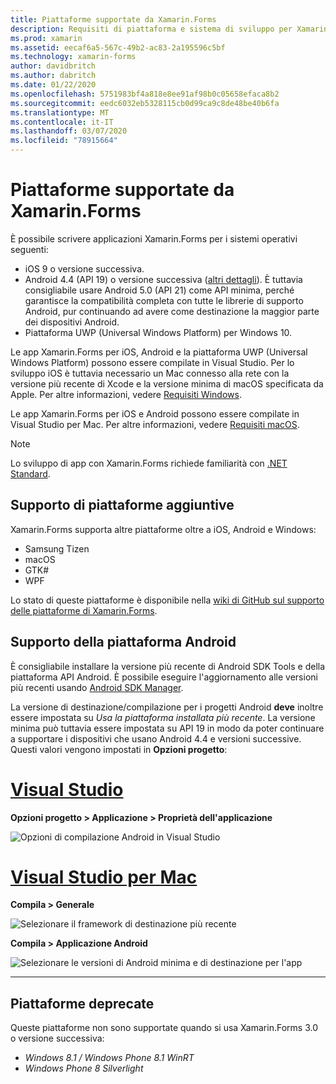 ```yaml
---
title: Piattaforme supportate da Xamarin.Forms
description: Requisiti di piattaforma e sistema di sviluppo per Xamarin.Forms.
ms.prod: xamarin
ms.assetid: eecaf6a5-567c-49b2-ac83-2a195596c5bf
ms.technology: xamarin-forms
author: davidbritch
ms.author: dabritch
ms.date: 01/22/2020
ms.openlocfilehash: 5751983bf4a818e8ee91af98b0c05658efaca8b2
ms.sourcegitcommit: eedc6032eb5328115cb0d99ca9c8de48be40b6fa
ms.translationtype: MT
ms.contentlocale: it-IT
ms.lasthandoff: 03/07/2020
ms.locfileid: "78915664"
---
```

# <a name="xamarinforms-supported-platforms"></a>Piattaforme supportate da Xamarin.Forms

È possibile scrivere applicazioni Xamarin.Forms per i sistemi operativi seguenti:

- iOS 9 o versione successiva.
- Android 4.4 (API 19) o versione successiva ([altri dettagli](#android-platform-support)). È tuttavia consigliabile usare Android 5.0 (API 21) come API minima, perché garantisce la compatibilità completa con tutte le librerie di supporto Android, pur continuando ad avere come destinazione la maggior parte dei dispositivi Android.
- Piattaforma UWP (Universal Windows Platform) per Windows 10.

Le app Xamarin.Forms per iOS, Android e la piattaforma UWP (Universal Windows Platform) possono essere compilate in Visual Studio. Per lo sviluppo iOS è tuttavia necessario un Mac connesso alla rete con la versione più recente di Xcode e la versione minima di macOS specificata da Apple. Per altre informazioni, vedere [Requisiti Windows](~/cross-platform/get-started/requirements.md#windows-requirements).

Le app Xamarin.Forms per iOS e Android possono essere compilate in Visual Studio per Mac. Per altre informazioni, vedere [Requisiti macOS](~/cross-platform/get-started/requirements.md#macos-requirements).

> [!NOTE]
> Lo sviluppo di app con Xamarin.Forms richiede familiarità con [.NET Standard](~/cross-platform/app-fundamentals/net-standard.md).

## <a name="additional-platform-support"></a>Supporto di piattaforme aggiuntive

Xamarin.Forms supporta altre piattaforme oltre a iOS, Android e Windows:

- Samsung Tizen
- macOS
- GTK#
- WPF

Lo stato di queste piattaforme è disponibile nella [wiki di GitHub sul supporto delle piattaforme di Xamarin.Forms](https://github.com/xamarin/Xamarin.Forms/wiki/Platform-Support).

## <a name="android-platform-support"></a>Supporto della piattaforma Android

È consigliabile installare la versione più recente di Android SDK Tools e della piattaforma API Android. È possibile eseguire l'aggiornamento alle versioni più recenti usando [Android SDK Manager](~/android/get-started/installation/android-sdk.md).

La versione di destinazione/compilazione per i progetti Android **deve** inoltre essere impostata su *Usa la piattaforma installata più recente*. La versione minima può tuttavia essere impostata su API 19 in modo da poter continuare a supportare i dispositivi che usano Android 4.4 e versioni successive. Questi valori vengono impostati in **Opzioni progetto**:

# <a name="visual-studio"></a>[Visual Studio](#tab/windows)

**Opzioni progetto > Applicazione > Proprietà dell'applicazione**

![Opzioni di compilazione Android in Visual Studio](requirements-images/options-android-vs-sml.png)

# <a name="visual-studio-for-mac"></a>[Visual Studio per Mac](#tab/macos)

**Compila > Generale**

![Selezionare il framework di destinazione più recente](requirements-images/options-general-sml.png)

**Compila > Applicazione Android**

![Selezionare le versioni di Android minima e di destinazione per l'app](requirements-images/options-android-sml.png)

-----

## <a name="deprecated-platforms"></a>Piattaforme deprecate

Queste piattaforme non sono supportate quando si usa Xamarin.Forms 3.0 o versione successiva:

- *Windows 8.1 / Windows Phone 8.1 WinRT*
- *Windows Phone 8 Silverlight*
